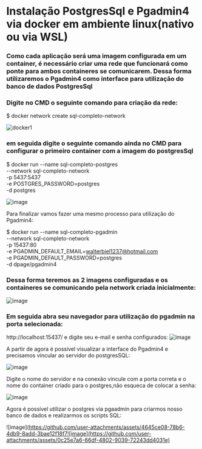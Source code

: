 # Instalação PostgresSql e Pgadmin4 via docker em ambiente linux(nativo ou via WSL)

### Como cada aplicação será uma imagem configurada em um container, é necessário criar uma rede que funcionará como ponte para ambos containeres se comunicarem. Dessa forma utilizaremos o Pgadmin4 como interface para utilização do banco de dados PostgresSql

### Digite no CMD o seguinte comando para criação da rede:

$ docker network create sql-completo-network

![docker1](https://github.com/user-attachments/assets/03cc75dc-4152-42f9-9e9b-98018242b900)

### em seguida digite o seguinte comando ainda no CMD para configurar o primeiro container com a imagem do postgresSql

$ docker run --name sql-completo-postgres \
  --network sql-completo-network \
  -p 5437:5437 \
  -e POSTGRES_PASSWORD=postgres \
  -d postgres

![image](https://github.com/user-attachments/assets/c86c5d05-2d8f-4dfe-a276-4aaa51d274cc)

Para finalizar vamos fazer uma mesmo processo para utilização do Pgadmin4:

$ docker run --name sql-completo-pgadmin \
  --network sql-completo-network \
  -p 15437:80 \
  -e PGADMIN_DEFAULT_EMAIL=walterbiel1237@hotmail.com \
  -e PGADMIN_DEFAULT_PASSWORD=postgres \
  -d dpage/pgadmin4

  ### Dessa forma teremos as 2 imagens configuradas e os containeres se comunicando pela network criada inicialmente:
  
![image](https://github.com/user-attachments/assets/73459b40-f611-4970-b6d6-29d8d586fff8)

### Em seguida abra seu navegador para utilização do pgadmin na porta selecionada:
http://localhost:15437/ e digite seu e-mail e senha configurados:
![image](https://github.com/user-attachments/assets/0f47f32d-5d7c-4fe3-af77-43a7f29340da)

A partir de agora é possível visualizar a interface do Pgadmin4 e precisamos vincular ao servidor do postgresSQL:

![image](https://github.com/user-attachments/assets/56fef358-9eed-444c-b650-2937c65ea7af)

Digite o nome do servidor e na conexão vincule com a porta correta e o nome do container criado para o postgres,não esqueca de colocar a senha:

![image](https://github.com/user-attachments/assets/96ccaffc-86a4-460e-9e4c-a2ef1d9415d2)

Agora é possível utilizar o postgres via pgaadmin para criarmos nosso banco de dados e realizarmos os scripts SQL:

![image](https://github.com/user-attachments/assets/4645ce08-78b6-4db9-8add-3bae12f18f7![image](https://github.com/user-attachments/assets/0c25e7a6-66df-4802-9039-72243dd4031e)







